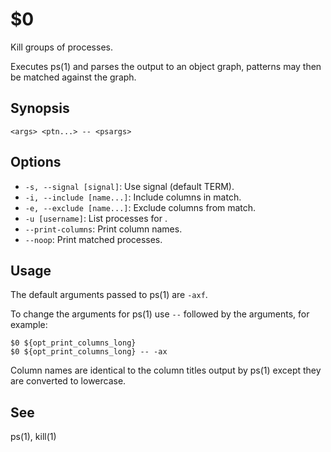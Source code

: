 $0
==

Kill groups of processes.

Executes ps(1) and parses the output to an object graph, patterns may then be matched against the graph.

## Synopsis

```synopsis
<args> <ptn...> -- <psargs> 
```

## Options

* `-s, --signal [signal]`: Use signal (default TERM).
* `-i, --include [name...]`: Include columns in match.
* `-e, --exclude [name...]`: Exclude columns from match.
* `-u [username]`: List processes for <username>.
* `--print-columns`: Print column names.
* `--noop`: Print matched processes.

## Usage

The default arguments passed to ps(1) are `-axf`.

To change the arguments for ps(1) use `--` followed by the arguments, for example:

```
$0 ${opt_print_columns_long}
$0 ${opt_print_columns_long} -- -ax
```

Column names are identical to the column titles output by ps(1) except they are converted to lowercase.

## See

ps(1), kill(1)
